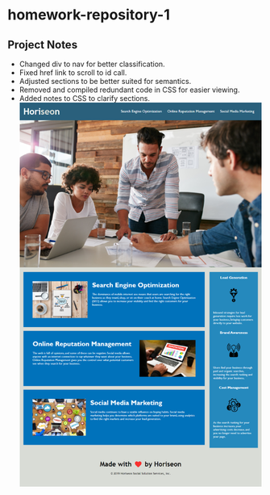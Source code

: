 # homework-repository-1

## Project Notes

- Changed div to nav for better classification.
- Fixed href link to scroll to id call.
- Adjusted sections to be better suited for semantics.
- Removed and compiled redundant code in CSS for easier viewing.
- Added notes to CSS to clarify sections.
![Alt text](https://github.com/Jakutl/homework-repository-1/blob/main/Horiseon%20Social%20Solutions.jpg "Horiseon Social Solutions")
